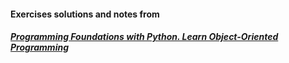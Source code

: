 #### Exercises solutions and notes from 
##### [Programming Foundations with Python. Learn Object-Oriented Programming](https://www.udacity.com/course/ud036)
